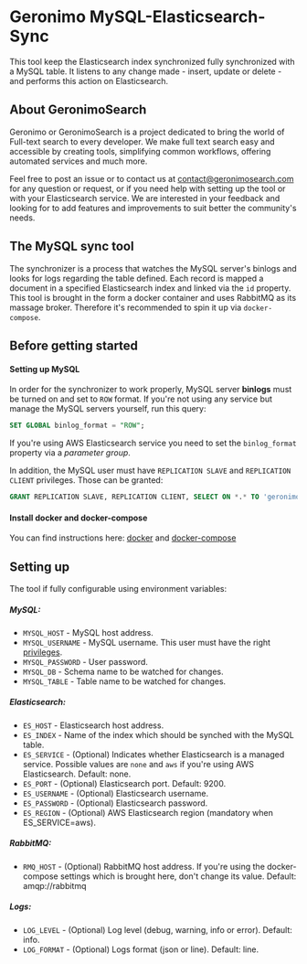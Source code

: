 # Geronimo MySQL-Elasticsearch-Sync
This tool keep the Elasticsearch index synchronized fully synchronized with a MySQL table. It listens to any change made - insert, update or delete - and performs this action on Elasticsearch.

## About GeronimoSearch
Geronimo or GeronimoSearch is a project dedicated to bring the world of Full-text search to every developer. We make full text search easy and accessible by creating tools, simplifying common workflows, offering automated services and much more.

Feel free to post an issue or to contact us at contact@geronimosearch.com for any question or request, or if you need help with setting up the tool or with your Elasticsearch service. We are interested in your feedback and looking for to add features and improvements to suit better the community's needs.

## The MySQL sync tool
The synchronizer is a process that watches the MySQL server's binlogs and looks for logs regarding the table defined. Each record is mapped a document in a specified Elasticsearch index and linked via the `id` property. This tool is brought in the form a docker container and uses RabbitMQ as its massage broker. Therefore it's recommended to spin it up via `docker-compose`.

## Before getting started
#### Setting up MySQL
In order for the synchronizer to work properly, MySQL server **binlogs** must be turned on and set to `ROW` format. If you're not using any service but manage the MySQL servers yourself, run this query:
```sql 
SET GLOBAL binlog_format = "ROW";
```
If you're using AWS Elasticsearch service you need to set the `binlog_format` property via a *parameter group*.

In addition, the MySQL user must have `REPLICATION SLAVE` and `REPLICATION CLIENT` privileges. Those can be granted:
```sql
GRANT REPLICATION SLAVE, REPLICATION CLIENT, SELECT ON *.* TO 'geronimo'
```

#### Install docker and docker-compose
You can find instructions here: [docker](https://docs.docker.com/get-docker/) and [docker-compose](https://docs.docker.com/compose/install/)

## Setting up
The tool if fully configurable using environment variables:
##### MySQL:
* `MYSQL_HOST` - MySQL host address.
* `MYSQL_USERNAME` - MySQL username. This user must have the right [privileges](#Setting-up-MySQL).
* `MYSQL_PASSWORD` - User password.
* `MYSQL_DB` - Schema name to be watched for changes.
* `MYSQL_TABLE` - Table name to be watched for changes.
##### Elasticsearch:
* `ES_HOST` - Elasticsearch host address.
* `ES_INDEX` - Name of the index which should be synched with the MySQL table.
* `ES_SERVICE` - (Optional) Indicates whether Elasticsearch is a managed service. Possible values are `none` and `aws` if you're using AWS Elasticsearch. Default: none.
* `ES_PORT` - (Optional) Elasticsearch port. Default: 9200.
* `ES_USERNAME` - (Optional) Elasticsearch username.
* `ES_PASSWORD` - (Optional) Elasticsearch password.
* `ES_REGION` - (Optional) AWS Elasticsearch region (mandatory when ES_SERVICE=aws).
##### RabbitMQ:
* `RMQ_HOST` - (Optional) RabbitMQ host address. If you're using the docker-compose settings which is brought here, don't change its value. Default: amqp://rabbitmq
##### Logs:
* `LOG_LEVEL` - (Optional) Log level (debug, warning, info or error). Default: info.
* `LOG_FORMAT` - (Optional) Logs format (json or line). Default: line.